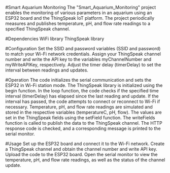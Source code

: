 
#Smart Aquarium Monitoring
The "Smart_Aquarium_Monitoring" project enables the monitoring of various parameters in an aquarium using an ESP32 board and the ThingSpeak IoT platform. The project periodically measures and publishes temperature, pH, and flow rate readings to a specified ThingSpeak channel.

#Dependencies
WiFi library
ThingSpeak library

#Configuration
Set the SSID and password variables (SSID and password) to match your Wi-Fi network credentials.
Assign your ThingSpeak channel number and write the API key to the variables myChannelNumber and myWriteAPIKey, respectively.
Adjust the timer delay (timerDelay) to set the interval between readings and updates.

#Operation
The code initializes the serial communication and sets the ESP32 in Wi-Fi station mode.
The ThingSpeak library is initialized using the begin function.
In the loop function, the code checks if the specified time interval (timerDelay) has elapsed since the last reading and update.
If the interval has passed, the code attempts to connect or reconnect to Wi-Fi if necessary.
Temperature, pH, and flow rate readings are simulated and stored in the respective variables (temperatureC, pH, flow).
The values are set in the ThingSpeak fields using the setField function.
The writeFields function is called to publish the data to the ThingSpeak channel.
The HTTP response code is checked, and a corresponding message is printed to the serial monitor.

#Usage
Set up the ESP32 board and connect it to the Wi-Fi network.
Create a ThingSpeak channel and obtain the channel number and write API key.
Upload the code to the ESP32 board.
Open the serial monitor to view the temperature, pH, and flow rate readings, as well as the status of the channel update.
